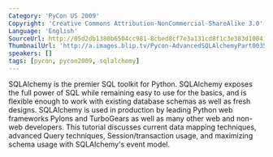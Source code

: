 ```yaml
---
Category: 'PyCon US 2009'
Copyright: 'Creative Commons Attribution-NonCommercial-ShareAlike 3.0'
Language: 'English'
SourceUrl: http://05d2db1380b6504cc981-8cbed8cf7e3a131cd8f1c3e383d10041.r93.cf2.rackcdn.com/pycon-us-2009/156_pycon-2009-advanced-sqlalchemy-part-3-of-3.mp4
ThumbnailUrl: 'http://a.images.blip.tv/Pycon-AdvancedSQLAlchemyPart003534-288.jpg'
speakers: []
tags: [pycon, pycon2009, sqlalchemy]
---
```

  
SQLAlchemy is the premier SQL toolkit for Python. SQLAlchemy exposes the full
power of SQL while remaining easy to use for the basics, and is flexible
enough to work with existing database schemas as well as fresh designs.
SQLAlchemy is used in production by leading Python web frameworks Pylons and
TurboGears as well as many other web and non-web developers. This tutorial
discusses current data mapping techniques, advanced Query techniques,
Session/transaction usage, and maximizing schema usage with SQLAlchemy's event
model.

